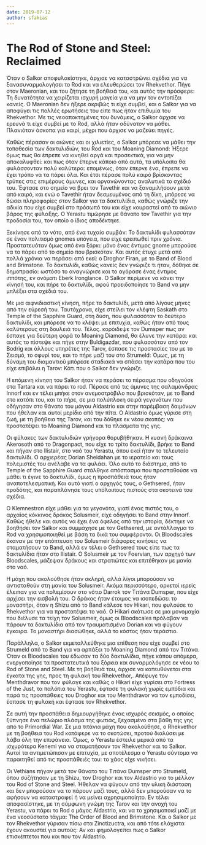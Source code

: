 ```yaml
---
date: 2019-07-12
author: sfakias
---
```

# The Rod of Stone and Steel: Reclaimed

Όταν ο Salkor αποφυλακίστηκε, άρχισε να καταστρώνει σχέδια για να
ξανασυναρμολογήσει το Rod και να ελευθερώσει τον Rhekvethor. Πήγε στον
Maeronian, και του ζήτησε τη βοήθειά του, και αυτός την πρόσφερε: Τη
δυνατότητα να χειρίζεται ισχυρή μαγεία για να μην τον εντοπίζει κανείς. Ο
Maeronian δεν ήξερε ακριβώς τι είχε συμβεί, και ο Salkor για να αποφύγει τις
πολλές ερωτήσεις του είπε πως ήταν επιθυμία του Rhekvethor. Με τις
νεοαποκτημένες του δυνάμεις, ο Salkor άρχισε να ερευνά τι είχε συμβεί με το
Rod, αλλά ήταν αδύνατον να μάθει. Πλανιόταν άσκοπα για καιρί, μέχρι που άρχισε
να μαζεύει πηγές.



Καθώς πέρασαν οι αιώνες και οι χιλιετίες, ο Salkor μπόρεσε να μάθει την
τοποθεσία των δακτυλιδιών, του Rod και του Moaning Diamond: Ήξερε όμως πως θα
έπρεπε να κινηθεί αργά και προσεκτικά, για να μην αποκαλυφθεί: και πως όταν
έπερνε κάποιο από αυτά, τα υπόλοιπα θα φυλάσσονταν πολύ καλύτερα: επομένως,
όταν έπερνε ένα, έπρεπε να έχει τρόπο να τα πάρει όλα. Και έτσι πέρασε πολύ
καιρό βρίσκοντας τρύπες στις επιμέρους άμυνες, και οργανώνοντας αναλυτικά το
σχέδιό του. Έφτασε στο σημείο να βρει τον Tavethir και να ξαναμιλήσουν μετά
από καιρό, και ενώ ο Tavethir ήταν δεσμευμένος από τη δίκη, μπόρεσε να δώσει
πληροφορίες στον Salkor για τα δακτυλίδια, καθώς γνώριζε την αδικία που είχε
συμβεί στο πρόσωπό του και είχε κουραστεί από το αιώνιο βάρος της φύλαξης. Ο
Yerastu τιμώρησε με θάνατο τον Tavethir για την προδοσία του, τον οποίο ο
ίδιος αποδέκτηκε.



Ξεκίνησε από το νότο, από ένα τυχαίο συμβάν: Το δακτυλίδι φυλασσόταν σε έναν
πολιτισμό gnomes υπόγεια, που είχε ερειπωθεί πριν χρόνια. Προστατευόταν όμως
από ένα ξόρκι: μόνο ένας έντιμος gnome μπορούσε να το πάρει από το σημείο που
βρισκόταν. Και αυτός έτυχε μετά από πολλά χρόνια να περάσει από εκεί: o
Droghor Firan, με το Band of Blood and Brimstone. Το δακτυλίδι, καθώς κανείς
δεν γνώριζε τι ήταν, δόθηκε σε δημοπρασία: ωστόσο το αναγνώρισε και το αγόρασε
ένας έντιμος ιππότης, εν ονόματι Eberk Ironglance. O Salkor περίμενε να κάνει
την κίνησή του, και πήρε το δακτυλίδι, αφού προειδοποίησε το Band να μην
μπλέξει στα σχέδιά του.



Με μια αιφνιδιαστική κίνηση, πήρε το δακτυλίδι, μετά από λίγους μήνες από την
εύρεσή του. Ταυτόχρονα, είχε στείλει τον κλέφτη Saskath στο Temple of the
Sapphire Guard, στη δύση, που φυλασσόταν το δεύτερο δακτυλίδι, και μπόρεσε να
το κλέψει με επιτυχία, καθώς ήταν από τους καλύτερους στη δουλειά του. Τέλος.
κορόιδεψε τον Dumsper πως αν έσπαγε για δεύτερη φορά το Moaning Diamond, θα
έλυνε την κατάρα: και αυτός το πίστεψε και πήγε στην Buldigazdar, που
φυλασσόταν από τον Bodrig και άλλους υπηρέτες της Tarov, έσπασε τις προστασίες
του με το Σεισμό, το σφυρί του, και το πήρε μαζί του στο Strumeld: Όμως, με τη
δύναμη του διαμαντιού μπόρεσε σταδιακά να σπάσει την κατάρα που του είχε
επιβάλει η Tarov: Κάτι που ο Salkor δεν γνώριζε.



Η επόμενη κίνηση του Salkor ήταν να περάσει το πέρασμα που οδηγούσε στα
Tartara και να πάρει το rod. Πέρασε από τις άμυνες της σαλαμάνδρας Innorf και
εν τέλει μπήκε στον ανεμοστρόβιλο που βρισκόταν, με το Band στο κατόπι του,
και το πήρε, σε μια πολύπλοκη σειρά γεγονότων που οδήγησαν στο θάνατο του
μάγου Aldastrio και στην παρέμβαση δαιμόνων που ήθελαν και αυτοί μερίδιο από
την πίτα. Ο Aldastrio όμως γύρισε στη ζωή, με τη βοήθεια της Tarov, και του
δόθηκε εκ νέου σκοπός: να προστατέψει το Moaning Diamond και τα πλάσματα της
γης.



Οι φύλακες των δακτυλιδιών γρήγορα θορυβήθηκαν. Η κυανή δράκαινα Akerosoth από
το Dragonpact, που είχε το τρίτο δακτυλίδι, βρήκε το Band και πήγαν στο
Ilistair, στο ναό του Yerastu, όπου εκεί ήταν το τελευταίο δακτυλίδι. Ο
αρχιερέας Dorian Sheidahan με το ιερατείο και τους πολεμιστές του ανέλαβε να
τα φυλάει. Όλο αυτό το διάστημα, από το Temple of the Sapphire Guard στάλθηκε
απόσπασμα που προσπαθούσε να μάθει τι έγινε το δακτυλίδι, όμως η προσπάθειά
τους ήταν αναποτελεσματική. Και αυτό γιατί ο αρχηγός τους, ο Gethsered, ήταν
προδότης, και παραπλάνησε τους υπόλοιπους πιστούς στα σκοτεινά του σχέδια.



Ο Klemnestron είχε μάθει για τα γεγονότα, γιατί ένας πιστός του, ο αρχαίος
κόκκινος δράκος Solusmeir, είχε οδηγήσει το Band στην Innorf. Καθώς ήθελε και
αυτός να έχει ένα όφελος από την ιστορία, δέκτηκε να βοηθήσει τον Salkor και
συμμάχησε με τον Gethsered, με αντάλλαγμα το Rod να χρησιμοποιηθεί με βάση τα
δικά του συμφέροντα. Οι Bloodscales έκαναν με την επόπτευση του Solusmeir
διάφορες κινήσεις να σταματήσουν το Band, αλλά εν τέλει ο Gethsered τους είπε
πως τα δακτυλίδια ήταν στο Ilistair. Ο Solusmeir με τον Foervian, των αρχηγό
των Bloodscales, μάζεψαν δράκους και στρατιώτες και επιτέθηκαν με μανία στο
ναό.



H μάχη που ακολούθησε ήταν σκληρή, αλλά λίγοι μπορούσαν να αντισταθούν στη
μανία του Solusmeir. Ακόμα περισσότερο, αρκετοί ιερείς έλειπαν για να
πολεμίσουν στο νότιο Darrok τον Τιτάνα Dumsper, που είχε αρχίσει την εισβολή
του. O δράκος ήταν έτοιμος να ισοπεδώσει το μοναστήρι, όταν η Shizu από το
Band κάλεσε τον Hikari, που φυλούσε το Rhekvethor για να προστατέψει το ναό. Ο
Hikari σκότωσε σε μια μονομαχία που διέλυσε τα τείχη τον Solusmeir, όμως οι
Bloodscales πρόλαβαν να πάρουν τα δακτυλίδια από τον τραυματισμένο Dorian και
να φύγουν έγκαιρα. Το μοναστήρι διασώθηκε, αλλά το κόστος ήταν τεράστιο.



Παράλληλα, ο Salkor εκμεταλλεύθηκε μια επίθεση που είχε συμβεί στο Strumeld
από το Band για να αρπάξει το Moaning Diamond από τον Τιτάνα. Όταν οι
Bloodscales του έδωσαν τα δύο δακτυλίδια, πήγε κάπου απόμερα, ενεργοποίησε τα
προστατευτικά του ξόρκια και συναρμολόγησε εκ νέου το Rod of Stone and Steel.
Με τη βοήθειά του, άρχισε να κατευθύνεται στα έγκατα της γης, προς τη φυλακή
του Rhekvethor,. Απέφυγε τον Menthdravor που τον φύλαγε και καθώς ο Hikari
είχε γυρίσει στο Fortress of the Just, τα παλάτια του Yerastu, έφτασε τη
φυλακή χωρίς εμπόδια και παρά τις προσπάθειες του Droghor και του Menthdravor
να τον εμποδίσει, έσπασε τη φυλακή και έφτασε τον Rhekvethor.



Σε αυτή την προσπάθεια δημιουργήθηκε ένας ισχυρός σεισμός, ο οποίος ξύπνησε
ένα πελώριο πλάσμα της φωτιάς, ξεχασμένο στα βάθη της γης από το Primordial
War. Σε μια τιτάνια μάχη που ακολούθησε, ο Rhekvethor με τη βοήθεια του Rod
κατάφερε να το σκοτώσει, προτού διαλύσει με λάβα όλη την επιφάνεια. Όμως, ο
Yerastu έστειλε μερικά από τα ισχυρότερα Kenemi για να σταματήσουν τον
Rhekvethor και το Salkor. Αυτοί τα αντιμετώπισαν με επιτυχία, με αποτέλεσμα ο
Yerastu σύντομα να παραιτηθεί από τις προσπάθειές του: το χάος είχε νικήσει.



Οι Vethians πήγαν μετά τον θάνατο του Τιτάνα Dumsper στο Strumeld, όπου
σύζήτησαν με τη Shizu, τον Droghor και τον Aldastrio για το μέλλον του Rod of
Stone and Steel. Ήθελαν να φύγουν από την υλική διάσταση και δεν μπορούσαν να
το πάρουν μαζί τους, αλλά δεν μπορούσαν να το αφήσουν να καταστραφεί ή να
μείνει αχρησιμοποίητο. Εν τέλει αποφασίστηκε, με τη σύμφωνη γνώμη της Tarov
και την ανοχή του Yerastu, να πάρει το Rod ο μάγος Aldastrio, και να το
χρησιμοποιεί μαζί με ένα νεοσύστατο τάγμα: The Order of Blood and Brimstone.
Και ο Salkor με τον Rhekvethor γύρισαν πίσω στα Zinctizuctra, και από τότε
ελάχιστα έχουν ακουστεί για αυτούς: Αν και φημολογείται πως ο Salkor
επισκέπτεται που και που τον Aldastrio.

